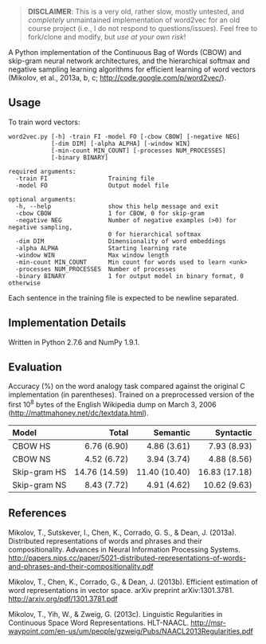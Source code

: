 > **DISCLAIMER**: This is a very old, rather slow, mostly untested, and *completely* unmaintained implementation of word2vec for an old course project (i.e., I do not respond to questions/issues). Feel free to fork/clone and modify, but *use at your own risk*!

A Python implementation of the Continuous Bag of Words (CBOW) and skip-gram neural network architectures, and the hierarchical softmax and negative sampling learning algorithms for efficient learning of word vectors (Mikolov, et al., 2013a, b, c; http://code.google.com/p/word2vec/).

Usage
-----
To train word vectors:
```
word2vec.py [-h] -train FI -model FO [-cbow CBOW] [-negative NEG]
            [-dim DIM] [-alpha ALPHA] [-window WIN]
            [-min-count MIN_COUNT] [-processes NUM_PROCESSES]
            [-binary BINARY]

required arguments:
  -train FI                 Training file
  -model FO                 Output model file

optional arguments:
  -h, --help                show this help message and exit
  -cbow CBOW                1 for CBOW, 0 for skip-gram
  -negative NEG             Number of negative examples (>0) for negative sampling, 
                            0 for hierarchical softmax
  -dim DIM                  Dimensionality of word embeddings
  -alpha ALPHA              Starting learning rate
  -window WIN               Max window length
  -min-count MIN_COUNT      Min count for words used to learn <unk>
  -processes NUM_PROCESSES  Number of processes
  -binary BINARY            1 for output model in binary format, 0 otherwise
```
Each sentence in the training file is expected to be newline separated. 

Implementation Details
----------------------
Written in Python 2.7.6 and NumPy 1.9.1.

Evaluation
----------
Accuracy (%) on the word analogy task compared against the original C implementation (in parentheses). Trained on a preprocessed version of the first 10<sup>8</sup> bytes of the English Wikipedia dump on March 3, 2006 (http://mattmahoney.net/dc/textdata.html).

| Model        | Total         | Semantic      | Syntactic     |
|:------------ |--------------:| -------------:| -------------:|
| CBOW HS      | 6.76 (6.90)   | 4.86 (3.61)   | 7.93 (8.93)   |
| CBOW NS      | 4.52 (6.72)   | 3.94 (3.74)   | 4.88 (8.56)   |
| Skip-gram HS | 14.76 (14.59) | 11.40 (10.40) | 16.83 (17.18) |       
| Skip-gram NS | 8.43 (7.72)   | 4.91 (4.62)   | 10.62 (9.63)  |

References
----------
Mikolov, T., Sutskever, I., Chen, K., Corrado, G. S., & Dean, J. (2013a). Distributed representations of words and phrases and their compositionality. Advances in Neural Information Processing Systems. http://papers.nips.cc/paper/5021-distributed-representations-of-words-and-phrases-and-their-compositionality.pdf

Mikolov, T., Chen, K., Corrado, G., & Dean, J. (2013b). Efficient estimation of word representations in vector space. arXiv preprint arXiv:1301.3781. http://arxiv.org/pdf/1301.3781.pdf

Mikolov, T., Yih, W., & Zweig, G. (2013c). Linguistic Regularities in Continuous Space Word Representations. HLT-NAACL. http://msr-waypoint.com/en-us/um/people/gzweig/Pubs/NAACL2013Regularities.pdf
